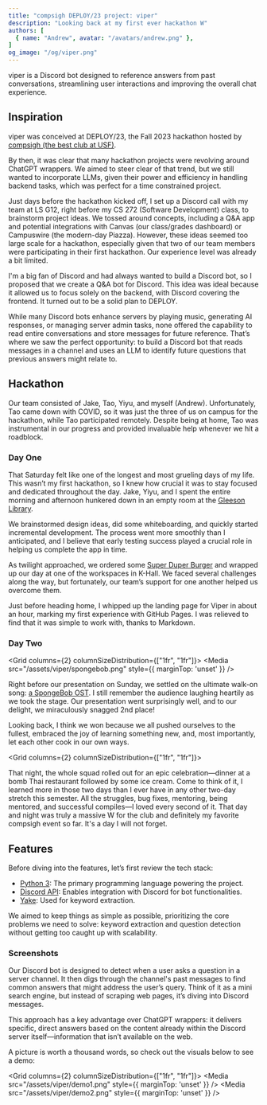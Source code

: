 ```yaml
---
title: "compsigh DEPLOY/23 project: viper"
description: "Looking back at my first ever hackathon W"
authors: [
  { name: "Andrew", avatar: "/avatars/andrew.png" },
]
og_image: "/og/viper.png"
---
```


viper is a Discord bot designed to reference answers from past conversations, streamlining user interactions and improving the overall chat experience.

<Media
  src="/og/viper.png"
  alt="viper logo"
/>

## Inspiration

viper was conceived at DEPLOY/23, the Fall 2023 hackathon hosted by [compsigh (the best club at USF)](https://compsigh.club/).

By then, it was clear that many hackathon projects were revolving around ChatGPT wrappers. We aimed to steer clear of that trend, but we still wanted to incorporate LLMs, given their power and efficiency in handling backend tasks, which was perfect for a time constrained project.

Just days before the hackathon kicked off, I set up a Discord call with my team at LS G12, right before my CS 272 (Software Development) class, to brainstorm project ideas. We tossed around concepts, including a Q&A app and potential integrations with Canvas (our class/grades dashboard) or Campuswire (the modern-day Piazza). However, these ideas seemed too large scale for a hackathon, especially given that two of our team members were participating in their first hackathon. Our experience level was already a bit limited.

I'm a big fan of Discord and had always wanted to build a Discord bot, so I proposed that we create a Q&A bot for Discord. This idea was ideal because it allowed us to focus solely on the backend, with Discord covering the frontend. It turned out to be a solid plan to DEPLOY.

<Media
  src="/assets/viper/discord.gif"
  alt="A gif of discord."
/>

While many Discord bots enhance servers by playing music, generating AI responses, or managing server admin tasks, none offered the capability to read entire conversations and store messages for future reference. That’s where we saw the perfect opportunity: to build a Discord bot that reads messages in a channel and uses an LLM to identify future questions that previous answers might relate to.

## Hackathon

Our team consisted of Jake, Tao, Yiyu, and myself (Andrew). Unfortunately, Tao came down with COVID, so it was just the three of us on campus for the hackathon, while Tao participated remotely. Despite being at home, Tao was instrumental in our progress and provided invaluable help whenever we hit a roadblock.

### Day One

That Saturday felt like one of the longest and most grueling days of my life. This wasn’t my first hackathon, so I knew how crucial it was to stay focused and dedicated throughout the day. Jake, Yiyu, and I spent the entire morning and afternoon hunkered down in an empty room at the [Gleeson Library](https://library.usfca.edu/home).

<Media
  description="To make or break -- that is the question."
  src="/assets/viper/gleeson.png"
  alt="A front view of the Gleeson Library."
/>

We brainstormed design ideas, did some whiteboarding, and quickly started incremental development. The process went more smoothly than I anticipated, and I believe that early testing success played a crucial role in helping us complete the app in time.

As twilight approached, we ordered some [Super Duper Burger](https://www.superduperburgers.com/) and wrapped up our day at one of the workspaces in K-Hall. We faced several challenges along the way, but fortunately, our team’s support for one another helped us overcome them.

<Media
  description="yum yum"
  src="/assets/viper/superduper.png"
  alt="A tasty shot of a Super Duper Burger."
/>

Just before heading home, I whipped up the landing page for Viper in about an hour, marking my first experience with GitHub Pages. I was relieved to find that it was simple to work with, thanks to Markdown.

### Day Two

<Grid columns={2} columnSizeDistribution={["1fr", "1fr"]}>
  <Media
    src="/assets/viper/spongebob.png"
    style={{
      marginTop: 'unset'
    }}
  />
  <div>
    <p>Right before our presentation on Sunday, we settled on the ultimate walk-on song: <a href="https://www.youtube.com/watch?v=4A2ygNnUMGY" target="_blank">a SpongeBob OST</a>. I still remember the audience laughing heartily as we took the stage. Our presentation went surprisingly well, and to our delight, we miraculously snagged 2nd place!</p>
  </div>
</Grid>

Looking back, I think we won because we all pushed ourselves to the fullest, embraced the joy of learning something new, and, most importantly, let each other cook in our own ways.

<Grid columns={2} columnSizeDistribution={["1fr", "1fr"]}>
  <div>
    <p>That night, the whole squad rolled out for an epic celebration—dinner at a bomb Thai restaurant followed by some ice cream. Come to think of it, I learned more in those two days than I ever have in any other two-day stretch this semester. All the struggles, bug fixes, mentoring, being mentored, and successful compiles—I loved every second of it. That day and night was truly a massive W for the club and definitely my favorite compsigh event so far. It's a day I will not forget.</p>
  </div>
  <Media
    src="/assets/viper/dinner.png"
    style={{
      marginTop: 'unset'
    }}
  />
</Grid>

## Features

Before diving into the features, let’s first review the tech stack:

- [Python 3](https://www.python.org/downloads/): The primary programming language powering the project.
- [Discord API](https://discord.com/developers/docs/intro): Enables integration with Discord for bot functionalities.
- [Yake](https://liaad.github.io/yake/): Used for keyword extraction.

We aimed to keep things as simple as possible, prioritizing the core problems we need to solve: keyword extraction and question detection without getting too caught up with scalability.

### Screenshots

Our Discord bot is designed to detect when a user asks a question in a server channel. It then digs through the channel's past messages to find common answers that might address the user’s query. Think of it as a mini search engine, but instead of scraping web pages, it’s diving into Discord messages.

This approach has a key advantage over ChatGPT wrappers: it delivers specific, direct answers based on the content already within the Discord server itself—information that isn’t available on the web.

A picture is worth a thousand words, so check out the visuals below to see a demo:

<Grid columns={2} columnSizeDistribution={["1fr", "1fr"]}>
  <Media
    src="/assets/viper/demo1.png"
    style={{
      marginTop: 'unset'
    }}
  />
  <Media
    src="/assets/viper/demo2.png"
    style={{
      marginTop: 'unset'
    }}
  />
</Grid>

